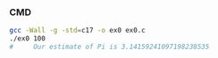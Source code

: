 ### CMD
```bash
gcc -Wall -g -std=c17 -o ex0 ex0.c
./ex0 100
#     Our estimate of Pi is 3.14159241097198238535

```
